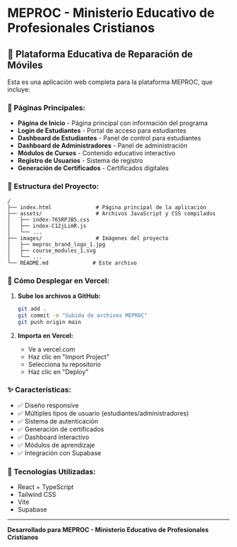 # MEPROC - Ministerio Educativo de Profesionales Cristianos

## 📱 Plataforma Educativa de Reparación de Móviles

Esta es una aplicación web completa para la plataforma MEPROC, que incluye:

### 🌟 Páginas Principales:
- **Página de Inicio** - Página principal con información del programa
- **Login de Estudiantes** - Portal de acceso para estudiantes
- **Dashboard de Estudiantes** - Panel de control para estudiantes
- **Dashboard de Administradores** - Panel de administración
- **Módulos de Cursos** - Contenido educativo interactivo
- **Registro de Usuarios** - Sistema de registro
- **Generación de Certificados** - Certificados digitales

### 📁 Estructura del Proyecto:
```
/
├── index.html              # Página principal de la aplicación
├── assets/                 # Archivos JavaScript y CSS compilados
│   ├── index-765RPJB5.css
│   ├── index-C12jLimR.js
│   └── ...
├── images/                 # Imágenes del proyecto
│   ├── meproc_brand_logo_1.jpg
│   ├── course_modules_1.svg
│   └── ...
└── README.md              # Este archivo
```

### 🚀 Cómo Desplegar en Vercel:

1. **Sube los archivos a GitHub:**
   ```bash
   git add .
   git commit -m "Subida de archivos MEPROC"
   git push origin main
   ```

2. **Importa en Vercel:**
   - Ve a vercel.com
   - Haz clic en "Import Project"
   - Selecciona tu repositorio
   - Haz clic en "Deploy"

### ✨ Características:
- ✅ Diseño responsive
- ✅ Múltiples tipos de usuario (estudiantes/administradores)
- ✅ Sistema de autenticación
- ✅ Generación de certificados
- ✅ Dashboard interactivo
- ✅ Módulos de aprendizaje
- ✅ Integración con Supabase

### 🎨 Tecnologías Utilizadas:
- React + TypeScript
- Tailwind CSS
- Vite
- Supabase

---
**Desarrollado para MEPROC - Ministerio Educativo de Profesionales Cristianos**
